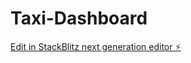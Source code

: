 # Taxi-Dashboard

[Edit in StackBlitz next generation editor ⚡️](https://stackblitz.com/~/github.com/Abdallah-H-Mustafa/Taxi-Dashboard)